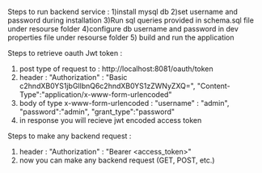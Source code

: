 Steps to run backend service :
1)install mysql db
2)set username and password during installation
3)Run sql queries provided in schema.sql file under resourse folder
4)configure db username and password in dev properties file under resourse folder
5) build and run the application 

Steps to retrieve oauth Jwt token :
1) post type of request to : http://localhost:8081/oauth/token
2) header : 
     "Authorization" : "Basic c2hndXB0YS1jbGllbnQ6c2hndXB0YS1zZWNyZXQ=",
     "Content-Type":"application/x-www-form-urlencoded"
 3) body of type x-www-form-urlencoded :
     "username" : "admin",
     "password":"admin",
     "grant_type":"password"
 4) in response you will recieve jwt encoded access token
     
     
Steps to make any backend request :
   1) header : 
       "Authorization" : "Bearer <access_token>"
   2) now you can make any backend request (GET, POST, etc.)
       
 

